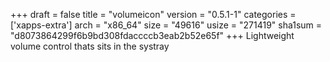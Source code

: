+++
draft = false
title = "volumeicon"
version = "0.5.1-1"
categories = ['xapps-extra']
arch = "x86_64"
size = "49616"
usize = "271419"
sha1sum = "d8073864299f6b9bd308fdaccccb3eab2b52e65f"
+++
Lightweight volume control thats sits in the systray